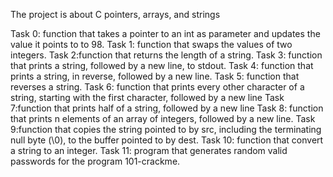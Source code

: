 The project is about C pointers, arrays, and  strings

Task 0: function that takes a pointer to an int as parameter and updates the value it points to to 98.
Task 1: function that swaps the values of two integers.
Task 2:function that returns the length of a string.
Task 3:  function that prints a string, followed by a new line, to stdout.
Task 4: function that prints a string, in reverse, followed by a new line.
Task 5:  function that reverses a string.
Task 6: function that prints every other character of a string, starting with the first character, followed by a new line
Task 7:function that prints half of a string, followed by a new line
Task 8: function that prints n elements of an array of integers, followed by a new line.
Task 9:function that copies the string pointed to by src, including the terminating null byte (\0), to the buffer pointed to by dest.
Task 10: function that convert a string to an integer.
Task 11: program that generates random valid passwords for the program 101-crackme.

